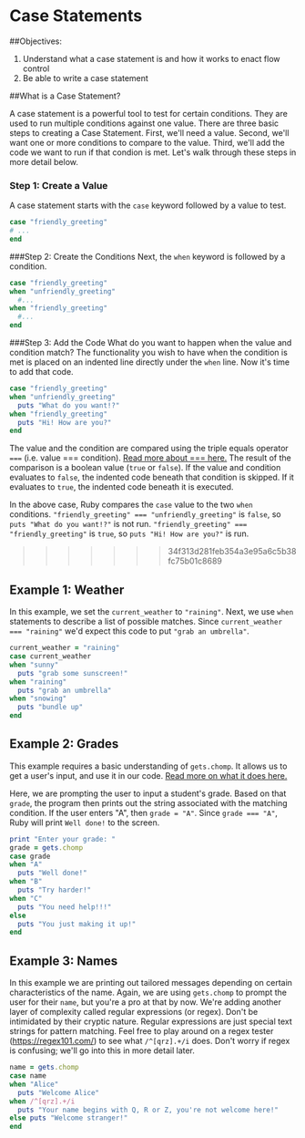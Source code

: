 # Case Statements

##Objectives:

1. Understand what a case statement is and how it works to enact flow control
2. Be able to write a case statement

##What is a Case Statement?

A case statement is a powerful tool to test for certain conditions. They are used to run multiple conditions against one value. There are three basic steps to creating a Case Statement. First, we'll need a value. Second, we'll want one or more conditions to compare to the value. Third, we'll add the code we want to run if that condion is met. Let's walk through these steps in more detail below.

### Step 1: Create a Value
A case statement starts with the `case` keyword followed by a value to test.

```ruby
case "friendly_greeting"
# ...
end
```
###Step 2: Create the Conditions
Next, the `when` keyword is followed by a condition.

```ruby
case "friendly_greeting"
when "unfriendly_greeting"
  #...
when "friendly_greeting"
  #...
end
```
###Step 3: Add the Code
What do you want to happen when the value and condition match? The functionality you wish to have when the condition is met is placed on an indented line directly under the `when` line. Now it's time to add that code.

```ruby
case "friendly_greeting"
when "unfriendly_greeting"
  puts "What do you want!?"
when "friendly_greeting"
  puts "Hi! How are you?"
end
```

The value and the condition are compared using the triple equals operator `===` (i.e. value === condition). [Read more about === here.](http://stackoverflow.com/questions/3422223/vs-in-ruby?lq=1) The result of the comparison is a boolean value (`true` or `false`). If the value and condition evaluates to `false`, the indented code beneath that condition is skipped. If it evaluates to `true`, the indented code beneath it is executed.

In the above case, Ruby compares the `case` value to the two `when` conditions. `"friendly_greeting" === "unfriendly_greeting"` is `false`, so `puts "What do you want!?"` is not run. `"friendly_greeting" === "friendly_greeting"` is `true`, so `puts "Hi! How are you?"` is run.
>>>>>>> 34f313d281feb354a3e95a6c5b38fc75b01c8689

## Example 1: Weather

In this example, we set the `current_weather` to `"raining"`. Next, we use `when` statements to describe a list of possible matches. Since `current_weather === "raining"` we'd expect this code to put `"grab an umbrella"`.

```ruby
current_weather = "raining"
case current_weather
when "sunny"
  puts "grab some sunscreen!"
when "raining"
  puts "grab an umbrella"
when "snowing"
  puts "bundle up"
end
```

## Example 2: Grades

This example requires a basic understanding of `gets.chomp`. It allows us to get a user's input, and use it in our code. [Read more on what it does here.](http://stackoverflow.com/questions/23193813/how-does-gets-and-gets-chomp-in-ruby-work)

Here, we are prompting the user to input a student's grade. Based on that `grade`, the program then prints out the string associated with the matching condition. If the user enters "A", then `grade = "A"`. Since `grade === "A"`, Ruby will print `Well done!` to the screen. 

```ruby
print "Enter your grade: "
grade = gets.chomp
case grade
when "A"
  puts "Well done!"
when "B"
  puts "Try harder!"
when "C"
  puts "You need help!!!"
else
  puts "You just making it up!"
end
```

## Example 3: Names

In this example we are printing out tailored messages depending on certain characteristics of the name. Again, we are using `gets.chomp` to prompt the user for their `name`, but you're a pro at that by now. We're adding another layer of complexity called regular expressions (or regex). Don't be intimidated by their cryptic nature. Regular expressions are just special text strings for pattern matching. Feel free to play around on a regex tester (https://regex101.com/) to see what `/^[qrz].+/i` does. Don't worry if regex is confusing; we'll go into this in more detail later.

```ruby
name = gets.chomp
case name
when "Alice"
  puts "Welcome Alice"
when /^[qrz].+/i 
  puts "Your name begins with Q, R or Z, you're not welcome here!" 
else puts "Welcome stranger!" 
end
```
